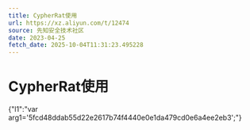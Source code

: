 ```yaml
---
title: CypherRat使用
url: https://xz.aliyun.com/t/12474
source: 先知安全技术社区
date: 2023-04-25
fetch_date: 2025-10-04T11:31:23.495228
---
```


# CypherRat使用

{"l1":"var arg1='5fcd48ddab55d22e2617b74f4440e0e1da479cd0e6a4ee2eb3';"}